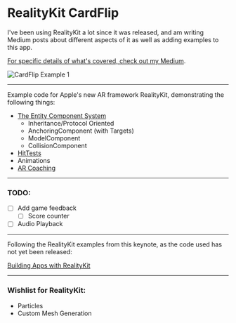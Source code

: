 # RealityKit CardFlip

I've been using RealityKit a lot since it was released, and am writing Medium posts about different aspects of it as well as adding examples to this app.

[For specific details of what's covered, check out my Medium](https://medium.com/@maxxfrazer/getting-started-with-realitykit-3b401d6f6f).


![CardFlip Example 1](media/CardFlip_Example1.gif)

----

Example code for Apple's new AR framework RealityKit, demonstrating the following things:

- [The Entity Component System](https://medium.com/@maxxfrazer/realitykit-component-entity-bc59acb60728)
  - Inheritance/Protocol Oriented
  - AnchoringComponent (with Targets)
  - ModelComponent
  - CollisionComponent
- [HitTests](https://medium.com/@maxxfrazer/realitykit-touch-gestures-1ecddb9f9e15)
- Animations
- [AR Coaching](https://medium.com/@maxxfrazer/realitykit-arcoachingoverlayview-80159d140c)

----

### TODO:
- [ ] Add game feedback
  - [ ] Score counter
- [ ] Audio Playback

---
Following the RealityKit examples from this keynote, as the code used has not yet been released:

[Building Apps with RealityKit](https://developer.apple.com/videos/play/wwdc2019/605/)

---
### Wishlist for RealityKit:
- Particles
- Custom Mesh Generation
